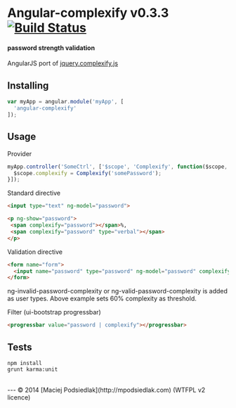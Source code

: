 Angular-complexify v0.3.3 [![Build Status](https://travis-ci.org/Kraku/angular-complexify.svg?branch=master)](https://travis-ci.org/Kraku/angular-complexify)
===============
#### password strength validation
AngularJS port of [jquery.complexify.js](https://github.com/danpalmer/jquery.complexify.js)

## Installing
```js
var myApp = angular.module('myApp', [
  'angular-complexify'
]);
```

## Usage
Provider
```js
myApp.controller('SomeCtrl', ['$scope', 'Complexify', function($scope, Complexify) {
  $scope.complexify = Complexify('somePassword');
}]);
```

Standard directive
```html
<input type="text" ng-model="password">

<p ng-show="password">
 <span complexify="password"></span>%,
 <span complexify="password" type="verbal"></span>
</p>
```

Validation directive
```html
<form name="form">
  <input name="password" type="password" ng-model="password" complexify-validate="60">
</form>
```

ng-invalid-password-complexity or ng-valid-password-complexity is added as user types. Above example sets 60% complexity as threshold.

Filter (ui-bootstrap progressbar)
```html
<progressbar value="password | complexify"></progressbar>
```

## Tests
```
npm install
grunt karma:unit
```
<br>
---
© 2014 [Maciej Podsiedlak](http://mpodsiedlak.com) (WTFPL v2 licence)
